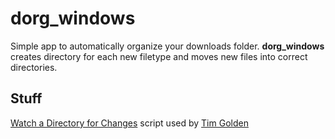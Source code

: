 # dorg_windows

Simple app to automatically organize your downloads folder. **dorg_windows** creates directory for each new filetype and moves new files into correct directories.

## Stuff

[Watch a Directory for Changes](http://timgolden.me.uk/python/win32_how_do_i/watch_directory_for_changes.html) script used by [Tim Golden](http://timgolden.me.uk/index.html)